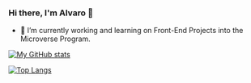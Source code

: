 ### Hi there, I'm Alvaro 👋

<!--
**alvaroiporre/alvaroiporre** is a ✨ _special_ ✨ repository because its `README.md` (this file) appears on your GitHub profile.

Here are some ideas to get you started:

- 🔭 I’m currently working on ...
- 🌱 I’m currently learning ...
- 👯 I’m looking to collaborate on ...
- 🤔 I’m looking for help with ...
- 💬 Ask me about ...
- 📫 How to reach me: ...
- 😄 Pronouns: ...
- ⚡ Fun fact: ...
-->
- 🔭 I’m currently working and learning on Front-End Projects into the Microverse Program.

[![My GitHub stats](https://github-readme-stats.vercel.app/api?username=alvaroiporre&show_icons=true&theme=onedark)](https://github.com/alvaroiporre/github-readme-stats)

[![Top Langs](https://github-readme-stats.vercel.app/api/top-langs/?username=alvaroiporre&layout=compact&hide=cmake)](https://github.com/alvaroiporre/github-readme-stats)
